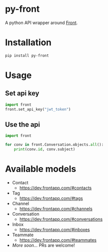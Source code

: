 # py-front

A python API wrapper around [Front](https://frontapp.com).

# Installation

```bash
pip install py-front
```

# Usage

## Set api key

```python
import front
front.set_api_key("jwt_token")
```

## Use the api

```python
import front

for conv in front.Conversation.objects.all():
    print(conv.id, conv.subject)
```

# Available models

- Contact
  - https://dev.frontapp.com/#contacts
- Tag
  - https://dev.frontapp.com/#tags
- Channel
  - https://dev.frontapp.com/#channels
- Conversation
  - https://dev.frontapp.com/#conversations
- Inbox
  - https://dev.frontapp.com/#inboxes
- Teammate
  - https://dev.frontapp.com/#teammates
- _More soon..._ PRs are welcome!
